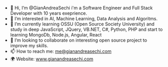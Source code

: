 - 👋 Hi, I’m @GianAndreaSechi i'm a Software Engineer and Full Stack Developer with 10 years exeprience.
- 👀 I’m interested in AI, Machine Learning, Data Analysis and Algoritms.
- 🌱 I’m currently learning OSSU (Open Source Society University) and study in deep JavaScript, JQuery, VB.NET, C#, Python, PHP and start to learning MongoDb, Node.js, Angular, React
- 💞️ I’m looking to collaborate on interesting open source project to improve my skills.
- 📫 How to reach me: me@gianandreasechi.com
- 🌍 Website: www.gianandreasechi.com

<!---
GianAndreaSechi/GianAndreaSechi is a ✨ special ✨ repository because its `README.md` (this file) appears on your GitHub profile.
You can click the Preview link to take a look at your changes.
--->
